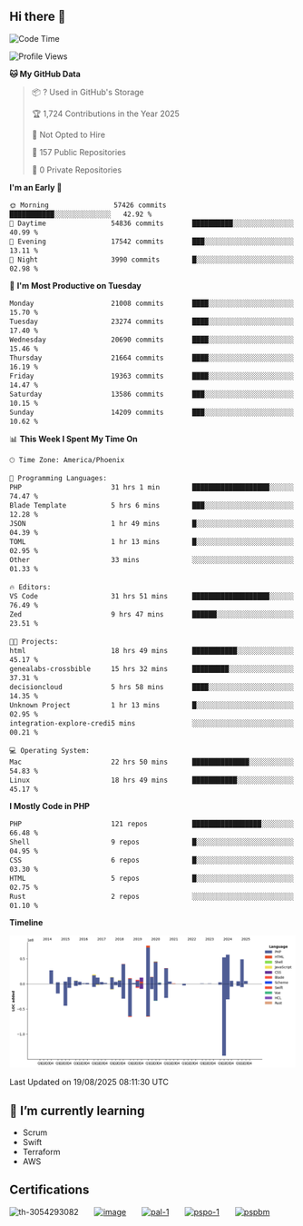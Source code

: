 ## Hi there 👋

<!--START_SECTION:waka-->
![Code Time](http://img.shields.io/badge/Code%20Time-11%2C569%20hrs%2042%20mins-blue)

![Profile Views](http://img.shields.io/badge/Profile%20Views-1-blue)

**🐱 My GitHub Data** 

> 📦 ? Used in GitHub's Storage 
 > 
> 🏆 1,724 Contributions in the Year 2025
 > 
> 🚫 Not Opted to Hire
 > 
> 📜 157 Public Repositories 
 > 
> 🔑 0 Private Repositories 
 > 
**I'm an Early 🐤** 

```text
🌞 Morning                57426 commits       ███████████░░░░░░░░░░░░░░   42.92 % 
🌆 Daytime                54836 commits       ██████████░░░░░░░░░░░░░░░   40.99 % 
🌃 Evening                17542 commits       ███░░░░░░░░░░░░░░░░░░░░░░   13.11 % 
🌙 Night                  3990 commits        █░░░░░░░░░░░░░░░░░░░░░░░░   02.98 % 
```
📅 **I'm Most Productive on Tuesday** 

```text
Monday                   21008 commits       ████░░░░░░░░░░░░░░░░░░░░░   15.70 % 
Tuesday                  23274 commits       ████░░░░░░░░░░░░░░░░░░░░░   17.40 % 
Wednesday                20690 commits       ████░░░░░░░░░░░░░░░░░░░░░   15.46 % 
Thursday                 21664 commits       ████░░░░░░░░░░░░░░░░░░░░░   16.19 % 
Friday                   19363 commits       ████░░░░░░░░░░░░░░░░░░░░░   14.47 % 
Saturday                 13586 commits       ███░░░░░░░░░░░░░░░░░░░░░░   10.15 % 
Sunday                   14209 commits       ███░░░░░░░░░░░░░░░░░░░░░░   10.62 % 
```


📊 **This Week I Spent My Time On** 

```text
🕑︎ Time Zone: America/Phoenix

💬 Programming Languages: 
PHP                      31 hrs 1 min        ███████████████████░░░░░░   74.47 % 
Blade Template           5 hrs 6 mins        ███░░░░░░░░░░░░░░░░░░░░░░   12.28 % 
JSON                     1 hr 49 mins        █░░░░░░░░░░░░░░░░░░░░░░░░   04.39 % 
TOML                     1 hr 13 mins        █░░░░░░░░░░░░░░░░░░░░░░░░   02.95 % 
Other                    33 mins             ░░░░░░░░░░░░░░░░░░░░░░░░░   01.33 % 

🔥 Editors: 
VS Code                  31 hrs 51 mins      ███████████████████░░░░░░   76.49 % 
Zed                      9 hrs 47 mins       ██████░░░░░░░░░░░░░░░░░░░   23.51 % 

🐱‍💻 Projects: 
html                     18 hrs 49 mins      ███████████░░░░░░░░░░░░░░   45.17 % 
genealabs-crossbible     15 hrs 32 mins      █████████░░░░░░░░░░░░░░░░   37.31 % 
decisioncloud            5 hrs 58 mins       ████░░░░░░░░░░░░░░░░░░░░░   14.35 % 
Unknown Project          1 hr 13 mins        █░░░░░░░░░░░░░░░░░░░░░░░░   02.95 % 
integration-explore-credi5 mins              ░░░░░░░░░░░░░░░░░░░░░░░░░   00.21 % 

💻 Operating System: 
Mac                      22 hrs 50 mins      ██████████████░░░░░░░░░░░   54.83 % 
Linux                    18 hrs 49 mins      ███████████░░░░░░░░░░░░░░   45.17 % 
```

**I Mostly Code in PHP** 

```text
PHP                      121 repos           █████████████████░░░░░░░░   66.48 % 
Shell                    9 repos             █░░░░░░░░░░░░░░░░░░░░░░░░   04.95 % 
CSS                      6 repos             █░░░░░░░░░░░░░░░░░░░░░░░░   03.30 % 
HTML                     5 repos             █░░░░░░░░░░░░░░░░░░░░░░░░   02.75 % 
Rust                     2 repos             ░░░░░░░░░░░░░░░░░░░░░░░░░   01.10 % 
```



**Timeline**

![Lines of Code chart](https://raw.githubusercontent.com/mikebronner/mikebronner/master/assets/bar_graph.png)


 Last Updated on 19/08/2025 08:11:30 UTC
<!--END_SECTION:waka-->

<!--
**mikebronner/mikebronner** is a ✨ _special_ ✨ repository because its `README.md` (this file) appears on your GitHub profile.

Here are some ideas to get you started:

- 🔭 I’m currently working on ...
- 🌱 I’m currently learning ...
- 👯 I’m looking to collaborate on ...
- 🤔 I’m looking for help with ...
- 💬 Ask me about ...
- 📫 How to reach me: ...
- 😄 Pronouns: ...
- ⚡ Fun fact: ...
-->

## 🌱 I’m currently learning

- Scrum
- Swift
- Terraform
- AWS

## Certifications

![th-3054293082](https://user-images.githubusercontent.com/1791050/208267034-c5006f82-ae89-41eb-9478-7106c5aba070.jpg)
&nbsp;&nbsp;&nbsp;&nbsp;&nbsp;
[![image](https://images.credly.com/size/100x100/images/a2790314-008a-4c3d-9553-f5e84eb359ba/image.png)](https://www.credly.com/users/mike-bronner)
&nbsp;&nbsp;&nbsp;&nbsp;&nbsp;
[![pal-1](https://images.credly.com/size/100x100/images/78c772ee-6b3c-4348-ac66-58ac5a2cf581/image.png)](https://www.credly.com/users/mike-bronner)
&nbsp;&nbsp;&nbsp;&nbsp;&nbsp;
[![pspo-1](https://images.credly.com/size/100x100/images/591762c5-fae7-49c6-b326-e1756979928d/image.png)](https://www.credly.com/users/mike-bronner)
&nbsp;&nbsp;&nbsp;&nbsp;&nbsp;
[![pspbm](https://images.credly.com/size/100x100/images/55a21a78-59af-4294-810e-e4014e9ca1be/image.png)](https://www.credly.com/users/mike-bronner)
